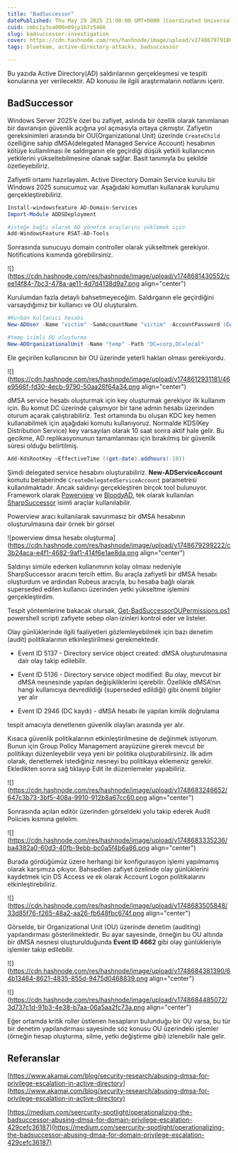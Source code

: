 ```yaml
---
title: "BadSuccessor"
datePublished: Thu May 29 2025 21:00:00 GMT+0000 (Coordinated Universal Time)
cuid: cmbc1y3sa000n09jp1b7c5466
slug: badsuccessor-investigation
cover: https://cdn.hashnode.com/res/hashnode/image/upload/v1748679791801/18eacaa7-f6a3-42ac-859f-7cdf2e84acdc.png
tags: blueteam, active-directory-attacks, badsuccessor

---
```


Bu yazıda Active Directory(AD) saldırılarının gerçekleşmesi ve tespiti konularına yer verilecektir. AD konusu ile ilgili araştırmaların notlarını içerir.

## BadSuccessor

Windows Server 2025’e özel bu zafiyet, aslında bir özellik olarak tanımlanan bir davranışın güvenlik açığına yol açmasıyla ortaya çıkmıştır. Zafiyetin gereksinimleri arasında bir OU(Organizational Unit) üzerinde `CreateChild` özelliğine sahip dMSA(delegated Managed Service Account) hesabının kötüye kullanılması ile saldırganın ele geçirdiği düşük yetkili kullanıcının yetkilerini yükseltebilmesine olanak sağlar. Basit tanımıyla bu şekilde özetleyebiliriz.

Zafiyetli ortamı hazırlayalım. Active Directory Domain Service kurulu bir Windows 2025 sunucumuz var. Aşağıdaki komutları kullanarak kurulumu gerçekleştirebiliriz.

```powershell
Install-windowsfeature AD-Domain-Services
Import-Module ADDSDeployment

#isteğe bağlı olarak AD yönetim araçlarını yüklemek için
Add-WindowsFeature RSAT-AD-Tools
```

Sonrasında sunucuyu domain controller olarak yükseltmek gerekiyor. Notifications kısmında görebilirsiniz.

![](https://cdn.hashnode.com/res/hashnode/image/upload/v1748681430552/cee14f84-7bc3-478a-ae11-4d7d4138d9a7.png align="center")

Kurulumdan fazla detaylı bahsetmeyeceğim. Saldırganın ele geçirdiğini varsaydığımız bir kullanıcı ve OU oluşturalım.

```powershell
#Kurban kullanıcı hesabı
New-ADUser -Name "victim" -SamAccountName "victim" -AccountPassword (ConvertTo-SecureString "Password123." -AsPlainText -Force) -Enabled $true

#temp isimli OU oluşturma
New-ADOrganizationalUnit -Name "temp" -Path "DC=corp,DC=local"
```

Ele geçirilen kullanıcının bir OU üzerinde yeterli hakları olması gerekiyordu.

![](https://cdn.hashnode.com/res/hashnode/image/upload/v1748612931181/46e9566f-fd30-4ecb-9790-50aa26f64a34.png align="center")

dMSA service hesabı oluşturmak için key oluşturmak gerekiyor ilk kullanım için. Bu komut DC üzerinde çalışmıyor bir tane admin hesabı üzerinden oturum açarak çalıştırabiliriz. Test ortamında bu oluşan KDC key hemen kullanabilmek için aşağıdaki komutu kullanıyoruz. Normalde KDS(Key Distribution Service) key varsayılan olarak 10 saat sonra aktif hale gelir. Bu gecikme, AD replikasyonunun tamamlanması için bırakılmış bir güvenlik süresi olduğu belirtilmiş.

```powershell
Add-KdsRootKey –EffectiveTime ((get-date).addhours(-10))
```

Şimdi delegated service hesabını oluşturabiliriz. **New-ADServiceAccount** komutu beraberinde `CreateDelegatedServiceAccount` parametresi kullanılmaktadır. Ancak saldırıyı gerçekleştiren birçok tool bulunuyor. Framework olarak [Powerview](https://github.com/aniqfakhrul/powerview.py/tree/dev) ve [BloodyAD](https://github.com/CravateRouge/bloodyAD/blob/main/bloodyAD/cli_modules/add.py), tek olarak kullanılan [SharpSuccessor](https://github.com/logangoins/SharpSuccessor) isimli araçlar kullanılabilir.

Powerview aracı kullanılarak savunmasız bir dMSA hesabının oluşturulmasına dair örnek bir görsel

![powerview dmsa hesabı oluşturma](https://cdn.hashnode.com/res/hashnode/image/upload/v1748679299222/c3b24aca-e4f1-4682-9af1-414f6e1ae8da.png align="center")

Saldırıyı simüle ederken kullanımının kolay olması nedeniyle SharpSuccessor aracını tercih ettim. Bu araçla zafiyetli bir dMSA hesabı oluşturdum ve ardından Rubeus aracıyla, bu hesaba bağlı olarak superseded edilen kullanıcı üzerinden yetki yükseltme işlemini gerçekleştirdim.

Tespit yöntemlerine bakacak olursak, [Get-BadSuccessorOUPermissions.ps1](https://github.com/akamai/BadSuccessor/blob/main/Get-BadSuccessorOUPermissions.ps1) powershell scripti zafiyete sebep olan izinleri kontrol eder ve listeler.

Olay günlüklerinde ilgili faaliyetleri gözlemleyebilmek için bazı denetim (audit) politikalarının etkinleştirilmesi gerekmektedir.

* Event ID 5137 - Directory service object created: dMSA oluşturulmasına dair olay takip edilebilir.
    
* Event ID 5136 - Directory service object modified: Bu olay, mevcut bir dMSA nesnesinde yapılan değişikliklerini içerebilir. Özellikle dMSA’nın hangi kullanıcıya devredildiği (superseded edildiği) gibi önemli bilgiler yer alır
    
* Event ID 2946 (DC kaydı) - dMSA hesabı ile yapılan kimlik doğrulama
    

tespit amacıyla denetlenen güvenlik olayları arasında yer alır.

Kısaca güvenlik politikalarının etkinleştirilmesine de değinmek istiyorum. Bunun için Group Policy Management arayüzüne girerek mevcut bir politikayı düzenleyebilir veya yeni bir politika oluşturabilirsiniz. İlk adım olarak, denetlemek istediğiniz nesneyi bu politikaya eklemeniz gerekir. Ekledikten sonra sağ tıklayıp Edit ile düzenlemeler yapabiliriz.

![](https://cdn.hashnode.com/res/hashnode/image/upload/v1748683246652/647c3b73-3bf5-408a-9910-912b8a67cc60.png align="center")

Sonrasında açılan editör üzerinden görseldeki yolu takip ederek Audit Policies kısmına gelelim.

![](https://cdn.hashnode.com/res/hashnode/image/upload/v1748683335236/ba4382a0-60d3-40fb-9ebb-bc0a5f4b6a86.png align="center")

Burada gördüğümüz üzere herhangi bir konfigurasyon işlemi yapılmamış olarak karşımıza çıkıyor. Bahsedilen zafiyet özelinde olay günlüklerini kaydetmek için DS Access ve ek olarak Account Logon politikalarını etkinleştirebiliriz.

![](https://cdn.hashnode.com/res/hashnode/image/upload/v1748683505848/33d85f76-f265-48a2-aa26-fb648fbc674f.png align="center")

Görselde, bir Organizational Unit (OU) üzerinde denetim (auditing) yapılandırması gösterilmektedir. Bu ayar sayesinde, örneğin bu OU altında bir dMSA nesnesi oluşturulduğunda **Event ID 4662** gibi olay günlükleriyle işlemler takip edilebilir.

![](https://cdn.hashnode.com/res/hashnode/image/upload/v1748684381390/64b13464-8621-4835-855d-9475d0468839.png align="center")

![](https://cdn.hashnode.com/res/hashnode/image/upload/v1748684485072/3d737c1d-91b3-4e38-b7aa-06a5aa2fc73a.png align="center")

Eğer ortamda kritik roller üstlenen hesapların bulunduğu bir OU varsa, bu tür bir denetim yapılandırması sayesinde söz konusu OU üzerindeki işlemler (örneğin hesap oluşturma, silme, yetki değiştirme gibi) izlenebilir hale gelir.

## **Referanslar**

[https://www.akamai.com/blog/security-research/abusing-dmsa-for-privilege-escalation-in-active-directory](https://www.akamai.com/blog/security-research/abusing-dmsa-for-privilege-escalation-in-active-directory)

[https://medium.com/seercurity-spotlight/operationalizing-the-badsuccessor-abusing-dmsa-for-domain-privilege-escalation-429cefc36187](https://medium.com/seercurity-spotlight/operationalizing-the-badsuccessor-abusing-dmsa-for-domain-privilege-escalation-429cefc36187)